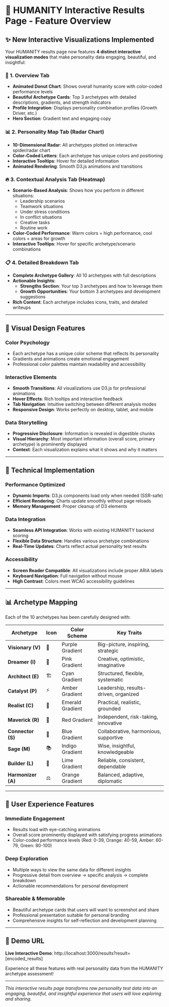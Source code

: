 # 🎯 HUMANITY Interactive Results Page - Feature Overview

## ✨ New Interactive Visualizations Implemented

Your HUMANITY results page now features **4 distinct interactive visualization modes** that make personality data engaging, beautiful, and insightful:

### 🎯 **1. Overview Tab**
- **Animated Donut Chart**: Shows overall humanity score with color-coded performance levels
- **Beautiful Archetype Cards**: Top 3 archetypes with detailed descriptions, gradients, and strength indicators
- **Profile Integration**: Displays personality combination profiles (Growth Driver, etc.)
- **Hero Section**: Gradient text and engaging copy

### 📊 **2. Personality Map Tab (Radar Chart)**
- **10-Dimensional Radar**: All archetypes plotted on interactive spider/radar chart
- **Color-Coded Letters**: Each archetype has unique colors and positioning
- **Interactive Tooltips**: Hover for detailed information
- **Animated Rendering**: Smooth D3.js animations and transitions

### 🔥 **3. Contextual Analysis Tab (Heatmap)**
- **Scenario-Based Analysis**: Shows how you perform in different situations:
  - Leadership scenarios
  - Teamwork situations  
  - Under stress conditions
  - In conflict situations
  - Creative tasks
  - Routine work
- **Color-Coded Performance**: Warm colors = high performance, cool colors = areas for growth
- **Interactive Tooltips**: Hover for specific archetype/scenario combinations

### 📋 **4. Detailed Breakdown Tab**
- **Complete Archetype Gallery**: All 10 archetypes with full descriptions
- **Actionable Insights**: 
  - **Strengths Section**: Your top 3 archetypes and how to leverage them
  - **Growth Opportunities**: Your bottom 3 archetypes and development suggestions
- **Rich Content**: Each archetype includes icons, traits, and detailed writeups

---

## 🎨 Visual Design Features

### **Color Psychology**
- Each archetype has a unique color scheme that reflects its personality
- Gradients and animations create emotional engagement
- Professional color palettes maintain readability and accessibility

### **Interactive Elements**
- **Smooth Transitions**: All visualizations use D3.js for professional animations
- **Hover Effects**: Rich tooltips and interactive feedback
- **Tab Navigation**: Intuitive switching between different analysis modes
- **Responsive Design**: Works perfectly on desktop, tablet, and mobile

### **Data Storytelling**
- **Progressive Disclosure**: Information is revealed in digestible chunks
- **Visual Hierarchy**: Most important information (overall score, primary archetype) is prominently displayed
- **Context**: Each visualization explains what it shows and why it matters

---

## 🚀 Technical Implementation

### **Performance Optimized**
- **Dynamic Imports**: D3.js components load only when needed (SSR-safe)
- **Efficient Rendering**: Charts update smoothly without page reloads
- **Memory Management**: Proper cleanup of D3 elements

### **Data Integration**
- **Seamless API Integration**: Works with existing HUMANITY backend scoring
- **Flexible Data Structure**: Handles various archetype combinations
- **Real-Time Updates**: Charts reflect actual personality test results

### **Accessibility**
- **Screen Reader Compatible**: All visualizations include proper ARIA labels
- **Keyboard Navigation**: Full navigation without mouse
- **High Contrast**: Colors meet WCAG accessibility guidelines

---

## 📊 Archetype Mapping

Each of the 10 archetypes has been carefully designed with:

| Archetype | Icon | Color Scheme | Key Traits |
|-----------|------|--------------|------------|
| **Visionary (V)** | 🔮 | Purple Gradient | Big-picture, inspiring, strategic |
| **Dreamer (I)** | 💭 | Pink Gradient | Creative, optimistic, imaginative |
| **Architect (E)** | 🏗️ | Cyan Gradient | Structured, flexible, systematic |
| **Catalyst (P)** | ⚡ | Amber Gradient | Leadership, results-driven, organized |
| **Realist (C)** | 🎯 | Emerald Gradient | Practical, realistic, grounded |
| **Maverick (R)** | 🚀 | Red Gradient | Independent, risk-taking, innovative |
| **Connector (S)** | 🤝 | Blue Gradient | Collaborative, harmonious, supportive |
| **Sage (M)** | 📚 | Indigo Gradient | Wise, insightful, knowledgeable |
| **Builder (L)** | 🔨 | Lime Gradient | Reliable, consistent, dependable |
| **Harmonizer (A)** | ⚖️ | Orange Gradient | Balanced, adaptive, diplomatic |

---

## 🎯 User Experience Features

### **Immediate Engagement**
- Results load with eye-catching animations
- Overall score prominently displayed with satisfying progress animations
- Color-coded performance levels (Red: 0-39, Orange: 40-59, Amber: 60-79, Green: 80-100)

### **Deep Exploration**
- Multiple ways to view the same data for different insights
- Progressive detail from overview → specific analysis → complete breakdown
- Actionable recommendations for personal development

### **Shareable & Memorable**
- Beautiful archetype cards that users will want to screenshot and share
- Professional presentation suitable for personal branding
- Comprehensive insights for self-reflection and development planning

---

## 🌟 Demo URL

**Live Interactive Demo**: http://localhost:3000/results?result=[encoded_results]

Experience all these features with real personality data from the HUMANITY archetype assessment!

---

*This interactive results page transforms raw personality test data into an engaging, beautiful, and insightful experience that users will love exploring and sharing.*
